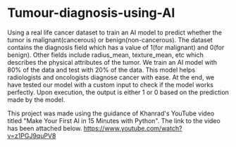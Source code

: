 # Tumour-diagnosis-using-AI
Using a real life cancer dataset to train an AI model to predict whether the tumor is malignant(cancerous) or benign(non-cancerous). 
The dataset contains the diagnosis field which has a value of 1(for malignant) and 0(for benign). Other fields include radius_mean, texture_mean, etc which describes the physical attributes of the tumor. 
We train an AI model with 80% of the data and test with 20% of the data. This model helps radiologists and oncologists diagnose cancer with ease.
At the end, we have tested our model with a custom input to check if the model works perfectly. Upon execution, the output is either 1 or 0 based on the prediction made by the model.


This project was made using the guidance of Khanrad's YouTube video titled "Make Your First AI in 15 Minutes with Python". The link to the video has been attached below.
https://www.youtube.com/watch?v=z1PGJ9quPV8
